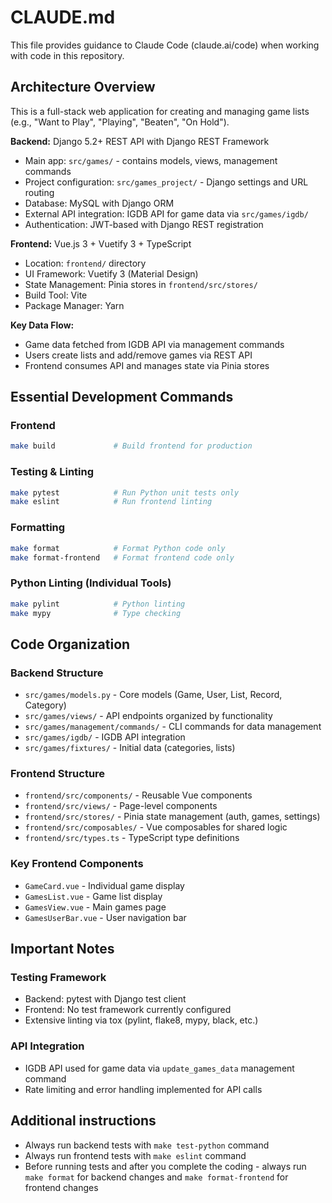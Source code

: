 # CLAUDE.md

This file provides guidance to Claude Code (claude.ai/code) when working with code in this repository.

## Architecture Overview

This is a full-stack web application for creating and managing game lists (e.g., "Want to Play", "Playing", "Beaten", "On Hold").

**Backend:** Django 5.2+ REST API with Django REST Framework
- Main app: `src/games/` - contains models, views, management commands
- Project configuration: `src/games_project/` - Django settings and URL routing
- Database: MySQL with Django ORM
- External API integration: IGDB API for game data via `src/games/igdb/`
- Authentication: JWT-based with Django REST registration

**Frontend:** Vue.js 3 + Vuetify 3 + TypeScript
- Location: `frontend/` directory
- UI Framework: Vuetify 3 (Material Design)
- State Management: Pinia stores in `frontend/src/stores/`
- Build Tool: Vite
- Package Manager: Yarn

**Key Data Flow:**
- Game data fetched from IGDB API via management commands
- Users create lists and add/remove games via REST API
- Frontend consumes API and manages state via Pinia stores

## Essential Development Commands

### Frontend
```bash
make build             # Build frontend for production
```

### Testing & Linting
```bash
make pytest            # Run Python unit tests only
make eslint            # Run frontend linting
```

### Formatting
```bash
make format            # Format Python code only
make format-frontend   # Format frontend code only
```

### Python Linting (Individual Tools)
```bash
make pylint            # Python linting
make mypy              # Type checking
```

## Code Organization

### Backend Structure
- `src/games/models.py` - Core models (Game, User, List, Record, Category)
- `src/games/views/` - API endpoints organized by functionality
- `src/games/management/commands/` - CLI commands for data management
- `src/games/igdb/` - IGDB API integration
- `src/games/fixtures/` - Initial data (categories, lists)

### Frontend Structure
- `frontend/src/components/` - Reusable Vue components
- `frontend/src/views/` - Page-level components
- `frontend/src/stores/` - Pinia state management (auth, games, settings)
- `frontend/src/composables/` - Vue composables for shared logic
- `frontend/src/types.ts` - TypeScript type definitions

### Key Frontend Components
- `GameCard.vue` - Individual game display
- `GamesList.vue` - Game list display
- `GamesView.vue` - Main games page
- `GamesUserBar.vue` - User navigation bar

## Important Notes

### Testing Framework
- Backend: pytest with Django test client
- Frontend: No test framework currently configured
- Extensive linting via tox (pylint, flake8, mypy, black, etc.)

### API Integration
- IGDB API used for game data via `update_games_data` management command
- Rate limiting and error handling implemented for API calls

## Additional instructions

- Always run backend tests with `make test-python` command
- Always run frontend tests with `make eslint` command
- Before running tests and after you complete the coding - always run `make format` for backend changes and `make format-frontend` for frontend changes
